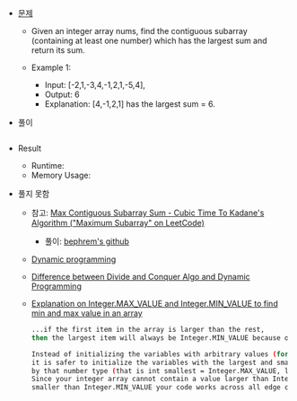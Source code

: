 
   
  - [문제](https://leetcode.com/problems/maximum-subarray/description/)
    - Given an integer array nums, find the contiguous subarray (containing at least one number) which has the largest sum and return its sum.

    - Example 1:
      - Input: [-2,1,-3,4,-1,2,1,-5,4],
      - Output: 6
      - Explanation: [4,-1,2,1] has the largest sum = 6.

    
 - 풀이
 ```sh    
 
 ```
 
 - Result
   - Runtime:
   - Memory Usage:


 - 풀지 못함 
   - 참고: [Max Contiguous Subarray Sum - Cubic Time To Kadane's Algorithm ("Maximum Subarray" on LeetCode)](https://youtu.be/2MmGzdiKR9Y)
      - 풀이: [bephrem's github](https://github.com/bephrem1/backtobackswe/blob/master/Dynamic%20Programming%2C%20Recursion%2C%20%26%20Backtracking/maxContiguousSubarraySum.java)
   - [Dynamic programming](https://en.wikipedia.org/wiki/Dynamic_programming)
   - [Difference between Divide and Conquer Algo and Dynamic Programming](https://stackoverflow.com/questions/13538459/difference-between-divide-and-conquer-algo-and-dynamic-programming)
   - [Explanation on Integer.MAX_VALUE and Integer.MIN_VALUE to find min and max value in an array](https://stackoverflow.com/questions/30685641/explanation-on-integer-max-value-and-integer-min-value-to-find-min-and-max-value)
      ```sh
      ...if the first item in the array is larger than the rest, 
      then the largest item will always be Integer.MIN_VALUE because of the else-if statement.
      ```
      
      ```sh
      Instead of initializing the variables with arbitrary values (for example int smallest = 9999, largest = 0) 
      it is safer to initialize the variables with the largest and smallest values representable 
      by that number type (that is int smallest = Integer.MAX_VALUE, largest = Integer.MIN_VALUE).   
      Since your integer array cannot contain a value larger than Integer.MAX_VALUE and 
      smaller than Integer.MIN_VALUE your code works across all edge cases.
      ```
